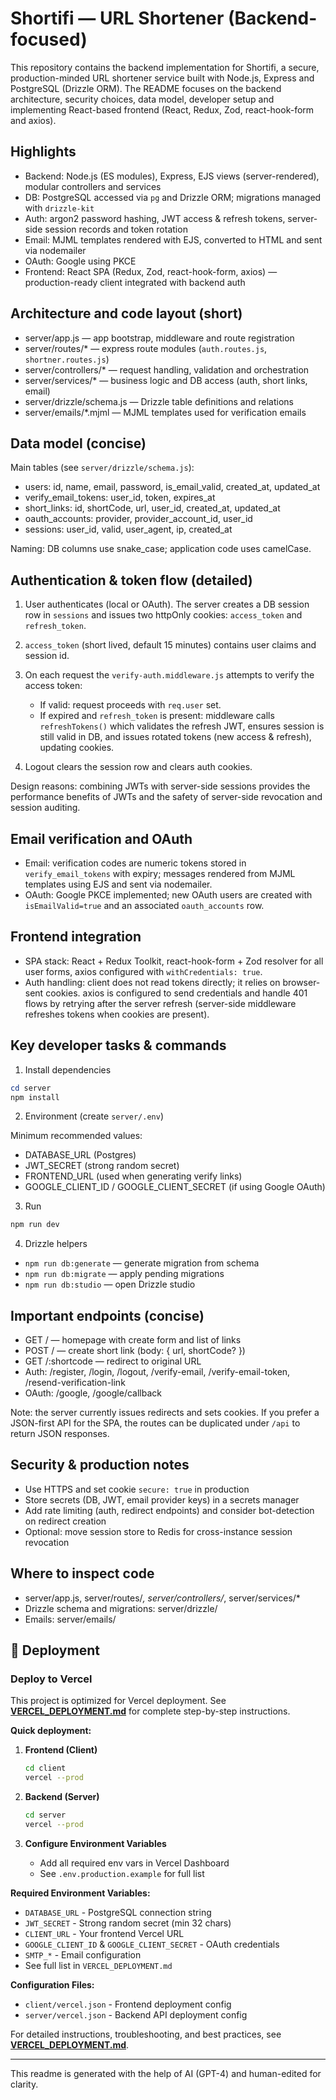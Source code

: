 # Shortifi — URL Shortener (Backend-focused)

This repository contains the backend implementation for Shortifi, a secure, production-minded URL shortener service built with Node.js, Express and PostgreSQL (Drizzle ORM). The README focuses on the backend architecture, security choices, data model, developer setup and implementing React-based frontend (React, Redux, Zod, react-hook-form and axios).


## Highlights

- Backend: Node.js (ES modules), Express, EJS views (server-rendered), modular controllers and services
- DB: PostgreSQL accessed via `pg` and Drizzle ORM; migrations managed with `drizzle-kit`
- Auth: argon2 password hashing, JWT access & refresh tokens, server-side session records and token rotation
- Email: MJML templates rendered with EJS, converted to HTML and sent via nodemailer
- OAuth: Google using PKCE
- Frontend: React SPA (Redux, Zod, react-hook-form, axios) — production-ready client integrated with backend auth

## Architecture and code layout (short)

- server/app.js — app bootstrap, middleware and route registration
- server/routes/* — express route modules (`auth.routes.js`, `shortner.routes.js`)
- server/controllers/* — request handling, validation and orchestration
- server/services/* — business logic and DB access (auth, short links, email)
- server/drizzle/schema.js — Drizzle table definitions and relations
- server/emails/*.mjml — MJML templates used for verification emails

## Data model (concise)

Main tables (see `server/drizzle/schema.js`):

- users: id, name, email, password, is_email_valid, created_at, updated_at
- verify_email_tokens: user_id, token, expires_at
- short_links: id, shortCode, url, user_id, created_at, updated_at
- oauth_accounts: provider, provider_account_id, user_id
- sessions: user_id, valid, user_agent, ip, created_at

Naming: DB columns use snake_case; application code uses camelCase.

## Authentication & token flow (detailed)

1. User authenticates (local or OAuth). The server creates a DB session row in `sessions` and issues two httpOnly cookies: `access_token` and `refresh_token`.

2. `access_token` (short lived, default 15 minutes) contains user claims and session id.

3. On each request the `verify-auth.middleware.js` attempts to verify the access token:
	- If valid: request proceeds with `req.user` set.
	- If expired and `refresh_token` is present: middleware calls `refreshTokens()` which validates the refresh JWT, ensures session is still valid in DB, and issues rotated tokens (new access & refresh), updating cookies.

4. Logout clears the session row and clears auth cookies.

Design reasons: combining JWTs with server-side sessions provides the performance benefits of JWTs and the safety of server-side revocation and session auditing.

## Email verification and OAuth

- Email: verification codes are numeric tokens stored in `verify_email_tokens` with expiry; messages rendered from MJML templates using EJS and sent via nodemailer.
- OAuth: Google PKCE implemented; new OAuth users are created with `isEmailValid=true` and an associated `oauth_accounts` row.

## Frontend integration

- SPA stack: React + Redux Toolkit, react-hook-form + Zod resolver for all user forms, axios configured with `withCredentials: true`.
- Auth handling: client does not read tokens directly; it relies on browser-sent cookies. axios is configured to send credentials and handle 401 flows by retrying after the server refresh (server-side middleware refreshes tokens when cookies are present).

## Key developer tasks & commands

1) Install dependencies

```powershell
cd server
npm install
```

2) Environment (create `server/.env`)

Minimum recommended values:

- DATABASE_URL (Postgres)
- JWT_SECRET (strong random secret)
- FRONTEND_URL (used when generating verify links)
- GOOGLE_CLIENT_ID / GOOGLE_CLIENT_SECRET (if using Google OAuth)

3) Run

```powershell
npm run dev
```

4) Drizzle helpers

- `npm run db:generate` — generate migration from schema
- `npm run db:migrate` — apply pending migrations
- `npm run db:studio` — open Drizzle studio

## Important endpoints (concise)

- GET /                — homepage with create form and list of links
- POST /               — create short link (body: { url, shortCode? })
- GET /:shortcode      — redirect to original URL
- Auth: /register, /login, /logout, /verify-email, /verify-email-token, /resend-verification-link
- OAuth: /google, /google/callback

Note: the server currently issues redirects and sets cookies. If you prefer a JSON-first API for the SPA, the routes can be duplicated under `/api` to return JSON responses.

## Security & production notes

- Use HTTPS and set cookie `secure: true` in production
- Store secrets (DB, JWT, email provider keys) in a secrets manager
- Add rate limiting (auth, redirect endpoints) and consider bot-detection on redirect creation
- Optional: move session store to Redis for cross-instance session revocation

## Where to inspect code

- server/app.js, server/routes/*, server/controllers/*, server/services/*
- Drizzle schema and migrations: server/drizzle/
- Emails: server/emails/

## 🚀 Deployment

### Deploy to Vercel

This project is optimized for Vercel deployment. See **[VERCEL_DEPLOYMENT.md](./VERCEL_DEPLOYMENT.md)** for complete step-by-step instructions.

**Quick deployment:**

1. **Frontend (Client)**
   ```bash
   cd client
   vercel --prod
   ```

2. **Backend (Server)**
   ```bash
   cd server
   vercel --prod
   ```

3. **Configure Environment Variables**
   - Add all required env vars in Vercel Dashboard
   - See `.env.production.example` for full list

**Required Environment Variables:**
- `DATABASE_URL` - PostgreSQL connection string
- `JWT_SECRET` - Strong random secret (min 32 chars)
- `CLIENT_URL` - Your frontend Vercel URL
- `GOOGLE_CLIENT_ID` & `GOOGLE_CLIENT_SECRET` - OAuth credentials
- `SMTP_*` - Email configuration
- See full list in `VERCEL_DEPLOYMENT.md`

**Configuration Files:**
- `client/vercel.json` - Frontend deployment config
- `server/vercel.json` - Backend API deployment config

For detailed instructions, troubleshooting, and best practices, see **[VERCEL_DEPLOYMENT.md](./VERCEL_DEPLOYMENT.md)**.

---

This readme is generated with the help of AI (GPT-4) and human-edited for clarity.
